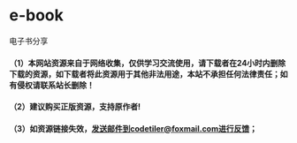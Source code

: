 # e-book
电子书分享




#### （1）本网站资源来自于网络收集，仅供学习交流使用，请下载者在24小时内删除下载的资源，如下载者将此资源用于其他非法用途，本站不承担任何法律责任；如有侵权请联系站长删除！
#### （2）建议购买正版资源，支持原作者!
#### （3）如资源链接失效，发送邮件到codetiler@foxmail.com进行反馈；

